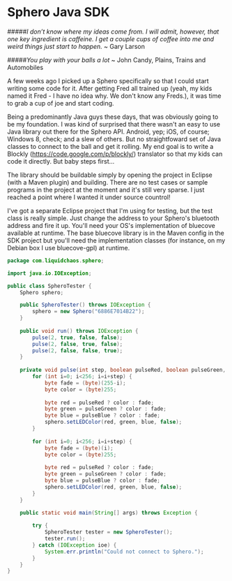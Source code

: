# Sphero Java SDK

#####*I don’t know where my ideas come from. I will admit, however, that one key ingredient is caffeine. I get a couple cups of coffee into me and weird things just start to happen.* ~ Gary Larson

#####*You play with your balls a lot* ~ John Candy, Plains, Trains and Automobiles

A few weeks ago I picked up a Sphero specifically so that I could start writing some code for it.  After getting Fred all trained up (yeah, my kids named it Fred - I have no idea why.  We don't know any Freds.), it was time to grab a cup of joe and start coding.

Being a predominantly Java guys these days, that was obviously going to be my foundation.  I was kind of surprised that there wasn't an easy to use Java library out there for the Sphero API.  Android, yep; iOS, of course; Windows 8, check; and a slew of others.  But no straightfoward set of Java classes to connect to the ball and get it rolling.  My end goal is to write a Blockly (https://code.google.com/p/blockly/) translator so that my kids can code it directly.  But baby steps first...

The library should be buildable simply by opening the project in Eclipse (with a Maven plugin) and building.  There are no test cases or sample programs in the project at the moment and it's still very sparse.  I just reached a point where I wanted it under source countrol!

I've got a separate Eclipse project that I'm using for testing, but the test class is really simple.  Just change the address to your Sphero's bluetooth address and fire it up.  You'll need your OS's implementation of bluecove available at runtime.  The base bluecove library is in the Maven config in the SDK project but you'll need the implementation classes (for instance, on my Debian box I use bluecove-gpl) at runtime.

```java
package com.liquidchaos.sphero;

import java.io.IOException;

public class SpheroTester {
	Sphero sphero;

	public SpheroTester() throws IOException {
		sphero = new Sphero("6886E7014B22");
	}
	
	public void run() throws IOException {
		pulse(2, true, false, false);
		pulse(2, false, true, false);
		pulse(2, false, false, true);
	}
	
	private void pulse(int step, boolean pulseRed, boolean pulseGreen, boolean pulseBlue) throws IOException {
		for (int i=0; i<256; i=i+step) {
			byte fade = (byte)(255-i);
			byte color = (byte)255;
			
			byte red = pulseRed ? color : fade;
			byte green = pulseGreen ? color : fade;
			byte blue = pulseBlue ? color : fade;
			sphero.setLEDColor(red, green, blue, false);
		}
		
		for (int i=0; i<256; i=i+step) {
			byte fade = (byte)(i);
			byte color = (byte)255;
			
			byte red = pulseRed ? color : fade;
			byte green = pulseGreen ? color : fade;
			byte blue = pulseBlue ? color : fade;
			sphero.setLEDColor(red, green, blue, false);
		}
	}

	public static void main(String[] args) throws Exception {
		
		try {
			SpheroTester tester = new SpheroTester();
			tester.run();
		} catch (IOException ioe) {
			System.err.println("Could not connect to Sphero.");
		}
	}
}
```
